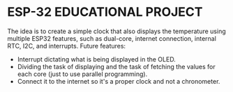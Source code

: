 # ESP-32 EDUCATIONAL PROJECT
The idea is to create a simple clock that also displays the temperature using multiple ESP32 features, such as dual-core, internet connection, internal RTC, I2C, and interrupts.
Future features:
- Interrupt dictating what is being displayed in the OLED.
- Dividing the task of displaying and the task of fetching the values for each core (just to use parallel programming).
- Connect it to the internet so it's a proper clock and not a chronometer.
